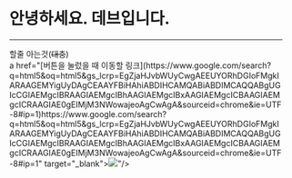 <ul><h1>안녕하세요. 데브입니다.</h1>
<hr>
  할줄 아는것(<del>대충</del>)<br>a href="[버튼을 눌렀을 때 이동할 링크](https://www.google.com/search?q=html5&oq=html5&gs_lcrp=EgZjaHJvbWUyCwgAEEUYORhDGIoFMgkIARAAGEMYigUyDAgCEAAYFBiHAhiABDIHCAMQABiABDIMCAQQABgUGIcCGIAEMgcIBRAAGIAEMgcIBhAAGIAEMgcIBxAAGIAEMgcICBAAGIAEMgcICRAAGIAE0gEIMjM3NWowajeoAgCwAgA&sourceid=chrome&ie=UTF-8#ip=1)https://www.google.com/search?q=html5&oq=html5&gs_lcrp=EgZjaHJvbWUyCwgAEEUYORhDGIoFMgkIARAAGEMYigUyDAgCEAAYFBiHAhiABDIHCAMQABiABDIMCAQQABgUGIcCGIAEMgcIBRAAGIAEMgcIBhAAGIAEMgcIBxAAGIAEMgcICBAAGIAEMgcICRAAGIAE0gEIMjM3NWowajeoAgCwAgA&sourceid=chrome&ie=UTF-8#ip=1" target="_blank"><img src="<svg role="img" viewBox="0 0 24 24" xmlns="http://www.w3.org/2000/svg"><title>HTML5</title><path d="M1.5 0h21l-1.91 21.563L11.977 24l-8.564-2.438L1.5 0zm7.031 9.75l-.232-2.718 10.059.003.23-2.622L5.412 4.41l.698 8.01h9.126l-.326 3.426-2.91.804-2.955-.81-.188-2.11H6.248l.33 4.171L12 19.351l5.379-1.443.744-8.157H8.531z"/></svg>"/></a>
